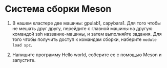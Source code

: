 # Система сборки Meson

1. В нашем кластере две машины: gpulab1, capybara1. Для того чтобы не мешать друг другу, перейдите с главной машины на другую командой ssh название-машины, и затем выполняйте задания. Для того чтобы получить доступ к командам сборки, наберите ``module load spc``.

2. Напишите программу Hello world, соберите ее с помощью Meson и запустите.
